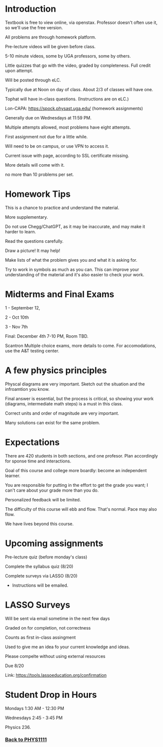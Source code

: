 # Introduction

Textbook is free to view online, via openstax. Professor doesn't often use it, so we'll use the free version.

All problems are through homework platform.

Pre-lecture videos will be given before class.

5-10 minute videos, some by UGA professors, some by others.

Little quizzes that go with the video, graded by completeness. Full credit upon attempt.

Will be posted through eLC.

Typically due at Noon on day of class. About 2/3 of classes will have one.

Tophat will have in-class questions. (Instructions are on eLC.)

Lon-CAPA: https://spock.physast.uga.edu/ (homework assignments)

Generally due on Wednesdays at 11:59 PM.

Multiple attempts allowed, most problems have eight attempts.

First assignment not due for a little while.

Will need to be on campus, or use VPN to access it.

Current issue with page, according to SSL certificate missing.

More details will come with it.

no more than 10 problems per set.

# Homework Tips
This is a chance to practice and understand the material.

More supplementary.

Do not use Chegg/ChatGPT, as it may be inaccurate, and may make it harder to learn.

Read the questions carefully.

Draw a picture! It may help!

Make lists of what the problem gives you and what it is asking for.

Try to work in symbols as much as you can. This can improve your understanding of the material and it's also easier to check your work.

# Midterms and Final Exams
1 - September 12,

2 - Oct 10th

3 - Nov 7th

Final: December 4th 7-10 PM, Room TBD.

Scantron Multiple choice exams, more details to come. For accomodations, use the A&T testing center.

# A few physics principles

Physcal diagrams are very important. Sketch out the situation and the infroamtion you know.

Final answer is essential, but the process is critical, so showing your work (diagrams, intermediate math steps) is a must in this class.

Correct units and order of magnitude are very important.

Many solutions can exist for the same problem.

# Expectations
There are 420 students in both sections, and one profesor. Plan accordingly for sponse time and interactions.

Goal of this course and college more boardly: become an independent learner.

You are responsible for putting in the effort to get the grade you want; I can't care about your grade more than you do.

Personalized feedback will be limited.

The difficulty of this course will ebb and flow. That's normal. Pace may also flow.

We have lives beyond this course.

# Upcoming assignments

Pre-lecture quiz (before monday's class)

Complete the syllabus quiz (8/20)

Complete surveys via LASSO (8/20)
 - Instructions will be emailed.

 # LASSO Surveys

 Will be sent via email sometime in the next few days

 Graded on for completion, not correctness

 Counts as first in-class assingment

 Used to give me an idea fo your current knowledge and ideas.

Please compelte without using external resources

Due 8/20

Link: https://tools.lassoeducation.org/confirmation

# Student Drop in Hours
Mondays 1:30 AM - 12:30 PM

Wednesdays 2:45 - 3:45 PM

Physics 236.


### [Back to PHYS1111](%WEBPATH%/classes/phys1111/)